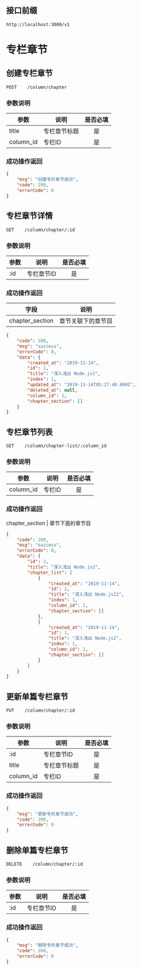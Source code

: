 ## 接口前缀
```shell
http://localhost:3000/v1
```

# 专栏章节

## 创建专栏章节
```
POST    /column/chapter
```

### 参数说明
参数 | 说明 | 是否必填
---|---|:---:
title | 专栏章节标题 | 是
column_id | 专栏ID | 是

### 成功操作返回
```json
{
    "msg": "创建专栏章节成功",
    "code": 200,
    "errorCode": 0
}
```

## 专栏章节详情
```
GET    /column/chapter/:id
```

### 参数说明
参数 | 说明 | 是否必填
---|---|:---:
:id | 专栏章节ID | 是


### 成功操作返回
字段 | 说明
---|---
chapter_section | 章节关联下的章节目
```json
{
    "code": 200,
    "msg": "success",
    "errorCode": 0,
    "data": {
        "created_at": "2019-11-14",
        "id": 1,
        "title": "深入浅出 Node.js2",
        "index": 1,
        "updated_at": "2019-11-14T05:27:40.000Z",
        "deleted_at": null,
        "column_id": 2,
        "chapter_section": []
    }
}
```

## 专栏章节列表
```
GET    /column/chapter-list/:column_id
```

### 参数说明
参数 | 说明 | 是否必填
---|---|:---:
column_id | 专栏ID | 是

### 成功操作返回
chapter_section | 章节下面的章节目
```json
{
    "code": 200,
    "msg": "success",
    "errorCode": 0,
    "data": {
        "id": 2,
        "title": "深入浅出 Node.js2",
        "chapter_list": [
            {
                "created_at": "2019-11-14",
                "id": 2,
                "title": "深入浅出 Node.js22",
                "index": 1,
                "column_id": 2,
                "chapter_section": []
            },
            {
                "created_at": "2019-11-14",
                "id": 1,
                "title": "深入浅出 Node.js2",
                "index": 1,
                "column_id": 2,
                "chapter_section": []
            }
        ]
    }
}
```

## 更新单篇专栏章节
```
PUT    /column/chapter/:id
```

### 参数说明
参数 | 说明 | 是否必填
---|---|:---:
:id | 专栏章节ID | 是
title | 专栏章节标题 | 是
column_id | 专栏ID | 是

### 成功操作返回

```json
{
    "msg": "更新专栏章节成功",
    "code": 200,
    "errorCode": 0
}
```

## 删除单篇专栏章节
```
DELETE    /column/chapter/:id
```

### 参数说明
参数 | 说明 | 是否必填
---|---|:---:
:id | 专栏章节ID | 是

### 成功操作返回

```json
{
    "msg": "删除专栏章节成功",
    "code": 200,
    "errorCode": 0
}
```
